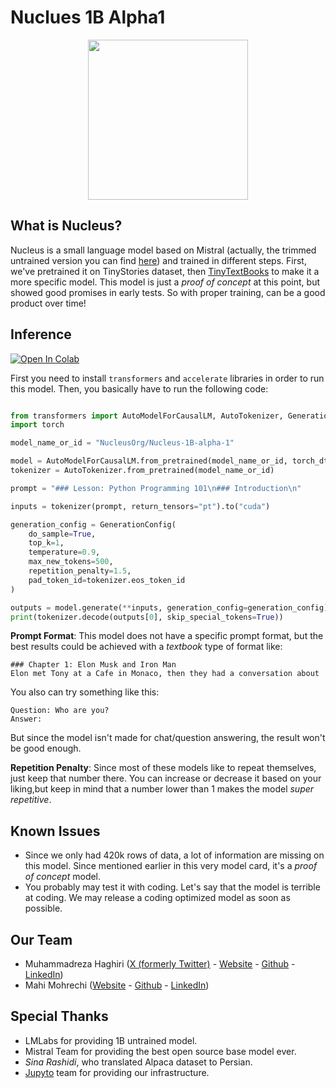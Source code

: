 
# Nuclues 1B Alpha1

<p align="center">
    <img src="https://github.com/prp-e/nucleus/raw/main/nucleus-logo.png" width=256 height=256>
</p>

## What is Nucleus?

Nucleus is a small language model based on Mistral (actually, the trimmed untrained version you can find [here](https://huggingface.co/lmlab/lmlab-mistral-1b-untrained)) and trained in different steps. First, we've pretrained it on TinyStories dataset, then [TinyTextBooks](https://huggingface.co/datasets/nampdn-ai/tiny-textbooks) to make it a more specific model. This model is just a _proof of concept_ at this point, but showed good promises in early tests. So with proper training, can be a good product over time!

## Inference

[![Open In Colab](https://colab.research.google.com/assets/colab-badge.svg)](https://colab.research.google.com/github/prp-e/nucleus/blob/main/nucleus_1b_inference.ipynb)

First you need to install `transformers` and `accelerate` libraries in order to run this model. Then, you basically have to run the following code:

```python

from transformers import AutoModelForCausalLM, AutoTokenizer, GenerationConfig
import torch

model_name_or_id = "NucleusOrg/Nucleus-1B-alpha-1"

model = AutoModelForCausalLM.from_pretrained(model_name_or_id, torch_dtype=torch.float16, device_map="cuda")
tokenizer = AutoTokenizer.from_pretrained(model_name_or_id)

prompt = "### Lesson: Python Programming 101\n### Introduction\n"

inputs = tokenizer(prompt, return_tensors="pt").to("cuda")

generation_config = GenerationConfig(
    do_sample=True,
    top_k=1,
    temperature=0.9,
    max_new_tokens=500,
    repetition_penalty=1.5,
    pad_token_id=tokenizer.eos_token_id
)

outputs = model.generate(**inputs, generation_config=generation_config)
print(tokenizer.decode(outputs[0], skip_special_tokens=True))

```

__Prompt Format__: This model does not have a specific prompt format, but the best results could be achieved with a _textbook_ type of format like:

```
### Chapter 1: Elon Musk and Iron Man
Elon met Tony at a Cafe in Monaco, then they had a conversation about
```

You also can try something like this: 

```
Question: Who are you?
Answer:
```

But since the model isn't made for chat/question answering, the result won't be good enough. 

__Repetition Penalty__: Since most of these models like to repeat themselves, just keep that number there. You can increase or decrease it based on your liking,but keep in mind that a number lower than 1 makes the model _super repetitive_. 

## Known Issues

* Since we only had 420k rows of data, a lot of information are missing on this model. Since mentioned earlier in this very model card, it's a _proof of concept_ model.
* You probably may test it with coding. Let's say that the model is terrible at coding. We may release a coding optimized model as soon as possible. 

## Our Team

* Muhammadreza Haghiri ([X (formerly Twitter)](https://twitter.com/haghiri_ai) - [Website](https://haghiri75.com/en) - [Github](https://github.com/prp-e) - [LinkedIn](https://www.linkedin.com/in/muhammadreza-haghiri-1761325b))
* Mahi Mohrechi ([Website](https://mohrechi-portfolio.vercel.app/) - [Github](https://github.com/f-mohrechi) - [LinkedIn](https://www.linkedin.com/in/faeze-mohrechi/))

## Special Thanks

* LMLabs for providing 1B untrained model. 
* Mistral Team for providing the best open source base model ever.
* _Sina Rashidi_, who translated Alpaca dataset to Persian.
* [Jupyto](https://jupyto.com) team for providing our infrastructure.